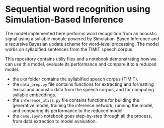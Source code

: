 # Sequential word recognition using Simulation-Based Inference

The model implemented here performs word recognition from an acoustic signal using a syllable module powered by Simulation-Based Inference and a recursive Bayesian update scheme for word-level processing. The model works on syllabified sentences from the TIMIT speech corpus. 

This repository contains utiliy files and a notebook demonstrating how we can use this model, evaluate its performance and compare it to a reduced model. 

- the `DR8` folder contains the syllabified speech corpus (TIMIT).
- the `data_prep.py` file contains functions for extracting and formatting lexical and acoustic data from the speech corpus, and for computing syllable embeddings.
- the `inference_utils.py` file contains functions for building the generative model, training the inference network, running the model, and comparing its performance to the reduced model.
- the `demo.ipynb` notebook goes step-by-step through all the process, from data extraction to model evaluation. 
